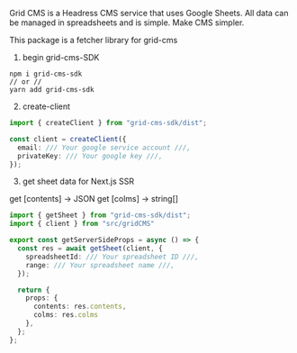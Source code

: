 Grid CMS is a Headress CMS service that uses Google Sheets. All data can be managed in spreadsheets and is simple. Make CMS simpler.

This package is a fetcher library for grid-cms

1. begin grid-cms-SDK

```
npm i grid-cms-sdk
// or //
yarn add grid-cms-sdk
```

2. create-client

```index.ts
import { createClient } from "grid-cms-sdk/dist";

const client = createClient({
  email: /// Your google service account ///,
  privateKey: /// Your google key ///,
});

```

3. get sheet data for Next.js SSR

get [contents] -> JSON
get [colms] -> string[]

```index.ts
import { getSheet } from "grid-cms-sdk/dist";
import { client } from "src/gridCMS"

export const getServerSideProps = async () => {
  const res = await getSheet(client, {
    spreadsheetId: /// Your spreadsheet ID ///,
    range: /// Your spreadsheet name ///,
  });

  return {
    props: {
      contents: res.contents,
      colms: res.colms
    },
  };
};
```
